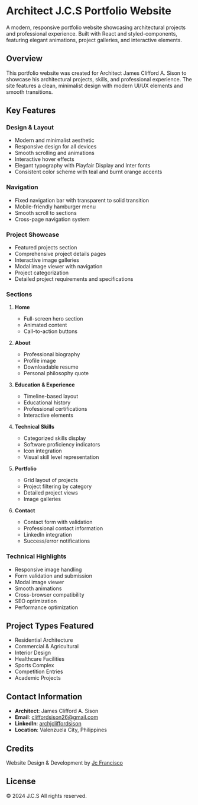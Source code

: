 # Architect J.C.S Portfolio Website

A modern, responsive portfolio website showcasing architectural projects and professional experience. Built with React and styled-components, featuring elegant animations, project galleries, and interactive elements.

## Overview

This portfolio website was created for Architect James Clifford A. Sison to showcase his architectural projects, skills, and professional experience. The site features a clean, minimalist design with modern UI/UX elements and smooth transitions.

## Key Features

### Design & Layout
- Modern and minimalist aesthetic
- Responsive design for all devices
- Smooth scrolling and animations
- Interactive hover effects
- Elegant typography with Playfair Display and Inter fonts
- Consistent color scheme with teal and burnt orange accents

### Navigation
- Fixed navigation bar with transparent to solid transition
- Mobile-friendly hamburger menu
- Smooth scroll to sections
- Cross-page navigation system

### Project Showcase
- Featured projects section
- Comprehensive project details pages
- Interactive image galleries
- Modal image viewer with navigation
- Project categorization
- Detailed project requirements and specifications

### Sections
1. **Home**
   - Full-screen hero section
   - Animated content
   - Call-to-action buttons

2. **About**
   - Professional biography
   - Profile image
   - Downloadable resume
   - Personal philosophy quote

3. **Education & Experience**
   - Timeline-based layout
   - Educational history
   - Professional certifications
   - Interactive elements

4. **Technical Skills**
   - Categorized skills display
   - Software proficiency indicators
   - Icon integration
   - Visual skill level representation

5. **Portfolio**
   - Grid layout of projects
   - Project filtering by category
   - Detailed project views
   - Image galleries

6. **Contact**
   - Contact form with validation
   - Professional contact information
   - LinkedIn integration
   - Success/error notifications

### Technical Highlights
- Responsive image handling
- Form validation and submission
- Modal image viewer
- Smooth animations
- Cross-browser compatibility
- SEO optimization
- Performance optimization

## Project Types Featured
- Residential Architecture
- Commercial & Agricultural
- Interior Design
- Healthcare Facilities
- Sports Complex
- Competition Entries
- Academic Projects

## Contact Information
- **Architect**: James Clifford A. Sison
- **Email**: cliffordsison26@gmail.com
- **LinkedIn**: [archjcliffordsison](https://www.linkedin.com/in/archjcliffordsison/)
- **Location**: Valenzuela City, Philippines

## Credits
Website Design & Development by [Jc Francisco](https://jcfrancisco.vercel.app)

## License
© 2024 J.C.S All rights reserved.
